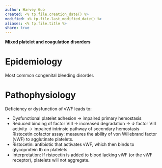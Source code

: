 ```yaml
---
author: Harvey Guo
created: <% tp.file.creation_date() %>
modified: <% tp.file.last_modified_date() %>
aliases: <% tp.file.title %>
share: true
---
```


**Mixed platelet and coagulation disorders**
# Epidemiology
Most common congenital bleeding disorder.
# Pathophysiology
Deficiency or dysfunction of vWF leads to:
- Dysfunctional platelet adhesion → impaired primary hemostasis
- Reduced binding of factor VIII → increased degradation → ↓ factor VIII activity → impaired intrinsic pathway of secondary hemostasis
Ristocetin cofactor assay: measures the ability of von Willebrand factor (vWF) to agglutinate platelets.
- Ristocetin: antibiotic that activates vWF, which then binds to glycoprotein Ib on platelets 
- Interpretation: If ristocetin is added to blood lacking vWF (or the vWF receptor), platelets will not aggregate.